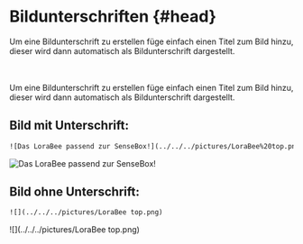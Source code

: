 # Bildunterschriften {#head}

<div class="description">
    Um eine Bildunterschrift zu erstellen füge einfach einen Titel zum Bild hinzu, dieser wird dann automatisch als Bildunterschrift dargestellt. 
</div>
<div class="line">
    <br>
    <br>
</div>


Um eine Bildunterschrift zu erstellen füge einfach einen Titel zum Bild hinzu, dieser wird dann automatisch als Bildunterschrift dargestellt. 

## Bild mit Unterschrift:

```html
![Das LoraBee passend zur SenseBox!](../../../pictures/LoraBee%20top.png)
```

![Das LoraBee passend zur SenseBox!](../../../pictures/LoraBee%20top.png)

## Bild ohne Unterschrift:

```html
![](../../../pictures/LoraBee top.png)
```

![](../../../pictures/LoraBee top.png)